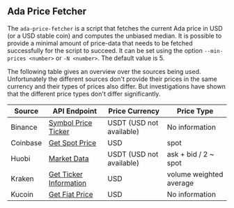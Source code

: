 ## Ada Price Fetcher
The `ada-price-fetcher` is a script that fetches the current Ada price in USD (or a USD stable coin) and computes the unbiased median.
It is possible to provide a minimal amount of price-data that needs to be fetched successfully for the script to succeed. It can be set using the option `--min-prices <number>` or `-N <number>`. The default value is 5.

The following table gives an overview over the sources being used.
Unfortunately the different sources don't provide their prices in the same currency and their types of prices also differ. But investigations have shown that the different price types don't differ significantly.

| Source   | API Endpoint | Price Currency | Price Type |
|----------|--------------|---|---|
| Binance  | [Symbol Price Ticker](https://binance-docs.github.io/apidocs/spot/en/#symbol-price-ticker) | USDT (USD not available) | No information |
| Coinbase | [Get Spot Price](https://docs.cloud.coinbase.com/sign-in-with-coinbase/docs/api-prices#get-spot-price) | USD | spot |
| Huobi    | [Market Data](https://huobiapi.github.io/docs/spot/v1/en/#get-latest-aggregated-ticker) | USDT (USD not available) | ask + bid / 2 ~ spot |
| Kraken   | [Get Ticker Information](https://docs.kraken.com/rest/#operation/getTickerInformation) | USD |  volume weighted average |
| Kucoin   | [Get Fiat Price](https://docs.kucoin.com/#get-fiat-price) | USD | No information |
